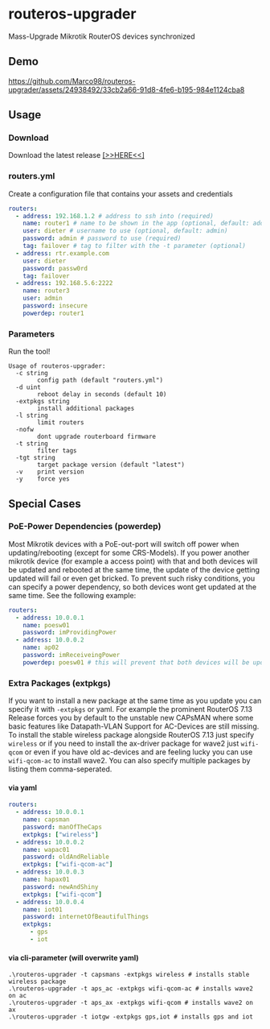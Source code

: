 # routeros-upgrader

Mass-Upgrade Mikrotik RouterOS devices synchronized

## Demo

https://github.com/Marco98/routeros-upgrader/assets/24938492/33cb2a66-91d8-4fe6-b195-984e1124cba8

## Usage

### Download

Download the latest release [[>>HERE<<]](https://github.com/Marco98/routeros-upgrader/releases/latest)

### routers.yml

Create a configuration file that contains your assets and credentials

```yaml
routers:
  - address: 192.168.1.2 # address to ssh into (required)
    name: router1 # name to be shown in the app (optional, default: address)
    user: dieter # username to use (optional, default: admin)
    password: admin # password to use (required)
    tag: failover # tag to filter with the -t parameter (optional)
  - address: rtr.example.com
    user: dieter
    password: passw0rd
    tag: failover
  - address: 192.168.5.6:2222
    name: router3
    user: admin
    password: insecure
    powerdep: router1
```

### Parameters

Run the tool!

```shell
Usage of routeros-upgrader:
  -c string
        config path (default "routers.yml")
  -d uint
        reboot delay in seconds (default 10)
  -extpkgs string
        install additional packages
  -l string
        limit routers
  -nofw
        dont upgrade routerboard firmware
  -t string
        filter tags
  -tgt string
        target package version (default "latest")
  -v    print version
  -y    force yes
```

## Special Cases

### PoE-Power Dependencies (powerdep)

Most Mikrotik devices with a PoE-out-port will switch off power when updating/rebooting (except for some CRS-Models).
If you power another mikrotik device (for example a access point) with that and both devices will be updated and rebooted at the same time, the update of the device getting updated will fail or even get bricked.
To prevent such risky conditions, you can specify a power dependency, so both devices wont get updated at the same time.
See the following example:

```yaml
routers:
  - address: 10.0.0.1
    name: poesw01
    password: imProvidingPower
  - address: 10.0.0.2
    name: ap02
    password: imReceiveingPower
    powerdep: poesw01 # this will prevent that both devices will be updated at the same time
```

### Extra Packages (extpkgs)

If you want to install a new package at the same time as you update you can specify it with `-extpkgs` or yaml.
For example the prominent RouterOS 7.13 Release forces you by default to the unstable new CAPsMAN where some basic features like Datapath-VLAN Support for AC-Devices are still missing.
To install the stable wireless package alongside RouterOS 7.13 just specify `wireless` or if you need to install the ax-driver package for wave2 just `wifi-qcom` or even if you have old ac-devices and are feeling lucky you can use `wifi-qcom-ac` to install wave2.
You can also specify multiple packages by listing them comma-seperated.

#### via yaml

```yaml
routers:
  - address: 10.0.0.1
    name: capsman
    password: manOfTheCaps
    extpkgs: ["wireless"]
  - address: 10.0.0.2
    name: wapac01
    password: oldAndReliable
    extpkgs: ["wifi-qcom-ac"]
  - address: 10.0.0.3
    name: hapax01
    password: newAndShiny
    extpkgs: ["wifi-qcom"]
  - address: 10.0.0.4
    name: iot01
    password: internetOfBeautifulThings
    extpkgs:
      - gps
      - iot
```

#### via cli-parameter (will overwrite yaml)

```shell
.\routeros-upgrader -t capsmans -extpkgs wireless # installs stable wireless package
.\routeros-upgrader -t aps_ac -extpkgs wifi-qcom-ac # installs wave2 on ac
.\routeros-upgrader -t aps_ax -extpkgs wifi-qcom # installs wave2 on ax
.\routeros-upgrader -t iotgw -extpkgs gps,iot # installs gps and iot
```
